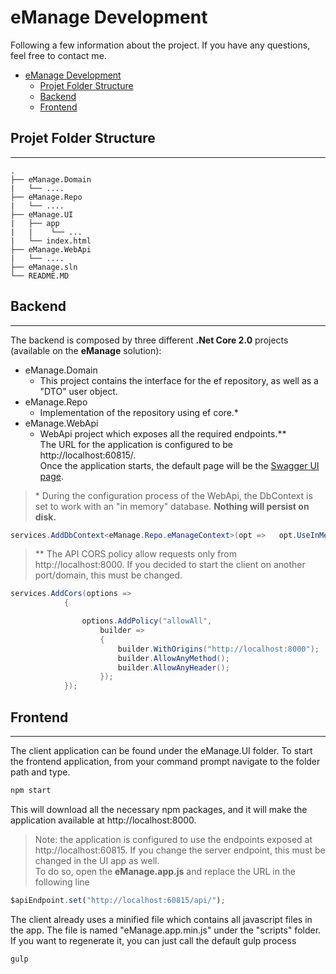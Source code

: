 # eManage Development

Following a few information about the project.
If you have any questions, feel free to contact me.

- [eManage Development](#emanage-development)
    - [Projet Folder Structure](#projet-folder-structure)
    - [Backend](#backend)
    - [Frontend](#frontend)

## Projet Folder Structure

----------

```
.
├── eManage.Domain
|   └── ....
├── eManage.Repo
|   └── ....
├── eManage.UI
|   ├── app
|   |    └── ...
|   └── index.html
├── eManage.WebApi
|   └── ....
├── eManage.sln
└── README.MD
```

## Backend

----------
The backend is composed by three different **.Net Core 2.0** projects (available on the **eManage** solution): 

- eManage.Domain
  - This project contains the interface for the ef repository, as well as a "DTO" user object.
- eManage.Repo
  - Implementation of the repository using ef core.*
- eManage.WebApi
  - WebApi project which exposes all the required endpoints.**\
    The URL for the application is configured to be http://localhost:60815/.\
    Once the application starts, the default page will be the [Swagger UI page](https://swagger.io/swagger-ui/).

>\* During the configuration process of the WebApi, the DbContext is set to work with an "in memory" database. **Nothing will persist on disk.**

```csharp
services.AddDbContext<eManage.Repo.eManageContext>(opt =>   opt.UseInMemoryDatabase("neverlandDb"));
```

> \** The API CORS policy allow requests only from http://localhost:8000. If you decided to start the client on another port/domain, this must be changed.

```csharp
services.AddCors(options =>
            {

                options.AddPolicy("allowAll",
                    builder =>
                    {
                        builder.WithOrigins("http://localhost:8000");
                        builder.AllowAnyMethod();
                        builder.AllowAnyHeader();
                    });
            });
```

## Frontend

----------

The client application can be found under the eManage.UI folder.
To start the frontend application, from your command prompt navigate to the folder path and type.

```sh
npm start
```

This will download all the necessary npm packages, and it will make the application available at http://localhost:8000.

> Note: the application is configured to use the endpoints exposed at http://localhost:60815. If you change the server endpoint, this must be changed in the UI app as well.  
To do so, open the **eManage.app.js** and replace the URL in the following line

```js
$apiEndpoint.set("http://localhost:60815/api/");
```

The client already uses a minified file which contains all javascript files in the app. The file is named "eManage.app.min.js" under the "scripts" folder.
If you want to regenerate it, you can just call the default gulp process 

```sh
gulp
```